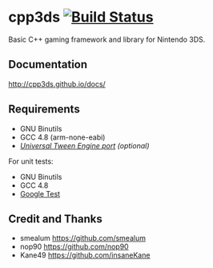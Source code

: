 cpp3ds [![Build Status](https://travis-ci.org/cpp3ds/cpp3ds.png?branch=master)](https://travis-ci.org/cpp3ds/cpp3ds)
======

Basic C++ gaming framework and library for Nintendo 3DS.

Documentation
-------------
http://cpp3ds.github.io/docs/

Requirements
------------
 
- GNU Binutils
- GCC 4.8 (arm-none-eabi)
- *[Universal Tween Engine port](https://github.com/cpp3ds/universal-tween-engine-cpp) (optional)*

For unit tests:

- GNU Binutils
- GCC 4.8
- [Google Test](https://code.google.com/p/googletest/)

Credit and Thanks
-----------------
- smealum https://github.com/smealum
- nop90 https://github.com/nop90
- Kane49 https://github.com/insaneKane
